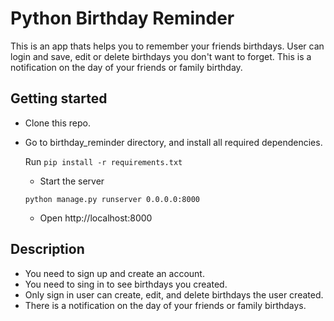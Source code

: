 # Python Birthday Reminder

This is an app thats helps you to remember your friends birthdays.
User can login and save, edit or delete birthdays you don't want to forget.
This is a notification on the day of your friends or family birthday.


## Getting started

* Clone this repo.

* Go to birthday_reminder directory, and install all required dependencies.

  Run `pip install -r requirements.txt`

  * Start the server

  `python manage.py runserver 0.0.0.0:8000`

  * Open http://localhost:8000


## Description

* You need to sign up and create an account.
* You need to sing in to see birthdays you created.
* Only sign in user can create, edit, and delete birthdays the user created.
* There is a notification on the day of your friends or family birthdays. 
